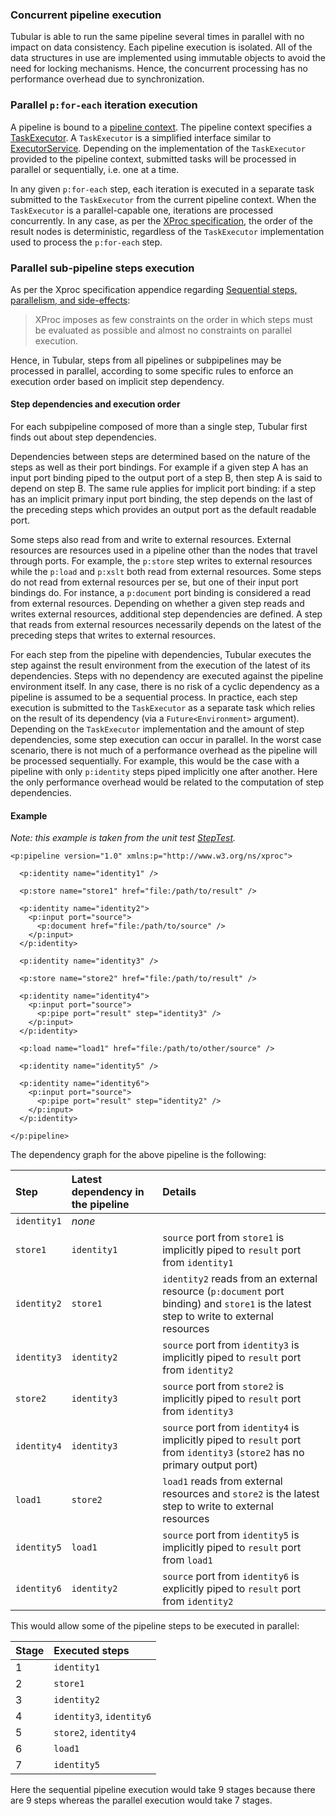### Concurrent pipeline execution ###

Tubular is able to run the same pipeline several times in parallel with no impact on data consistency. Each pipeline execution is isolated. All of the data structures in use are implemented using immutable objects to avoid the need for locking mechanisms. Hence, the concurrent processing has no performance overhead due to synchronization.

### Parallel `p:for-each` iteration execution ###

A pipeline is bound to a [pipeline context](http://www.trancecode.org/hudson/job/tubular/javadoc/org/trancecode/xproc/PipelineContext.html). The pipeline context specifies a [TaskExecutor](http://www.trancecode.org/hudson/job/tubular/javadoc/org/trancecode/concurrent/TaskExecutor.html). A `TaskExecutor` is a simplified interface similar to [ExecutorService](http://download.oracle.com/javase/6/docs/api/java/util/concurrent/ExecutorService.html). Depending on the implementation of the `TaskExecutor` provided to the pipeline context, submitted tasks will be processed in parallel or sequentially, i.e. one at a time.

In any given `p:for-each` step, each iteration is executed in a separate task submitted to the `TaskExecutor` from the current pipeline context. When the `TaskExecutor` is a parallel-capable one, iterations are processed concurrently. In any case, as per the [XProc specification](http://www.w3.org/TR/xproc/), the order of the result nodes is deterministic, regardless of the `TaskExecutor` implementation used to process the `p:for-each` step.

### Parallel sub-pipeline steps execution ###

As per the Xproc specification appendice regarding [Sequential steps, parallelism, and side-effects](http://www.w3.org/TR/xproc/#parallelism):

> XProc imposes as few constraints on the order in which steps must be evaluated as possible and almost no constraints on parallel execution.

Hence, in Tubular, steps from all pipelines or subpipelines may be processed in parallel, according to some specific rules to enforce an execution order based on implicit step dependency.

#### Step dependencies and execution order ####

For each subpipeline composed of more than a single step, Tubular first finds out about step dependencies.

Dependencies between steps are determined based on the nature of the steps as well as their port bindings. For example if a given step A has an input port binding piped to the output port of a step B, then step A is said to depend on step B. The same rule applies for implicit port binding: if a step has an implicit primary input port binding, the step depends on the last of the preceding steps which provides an output port as the default readable port.

Some steps also read from and write to external resources. External resources are resources used in a pipeline other than the nodes that travel through ports. For example, the `p:store` step writes to external resources while the `p:load` and `p:xslt` both read from external resources. Some steps do not read from external resources per se, but one of their input port bindings do. For instance, a `p:document` port binding is considered a read from external resources. Depending on whether a given step reads and writes external resources, additional step dependencies are defined. A step that reads from external resources necessarily depends on the latest of the preceding steps that writes to external resources.

For each step from the pipeline with dependencies, Tubular executes the step against the result environment from the execution of the latest of its dependencies. Steps with no dependency are executed against the pipeline environment itself. In any case, there is no risk of a cyclic dependency as a pipeline is assumed to be a sequential process. In practice, each step execution is submitted to the `TaskExecutor` as a separate task which relies on the result of its dependency (via a `Future<Environment>` argument). Depending on the `TaskExecutor` implementation and the amount of step dependencies, some step execution can occur in parallel. In the worst case scenario, there is not much of a performance overhead as the pipeline will be processed sequentially. For example, this would be the case with a pipeline with only `p:identity` steps piped implicitly one after another. Here the only performance overhead would be related to the computation of step dependencies.

#### Example ####

_Note: this example is taken from the unit test [StepTest](http://www.trancecode.org/hudson/job/tubular/ws/tubular-core/target/site/xref-test/org/trancecode/xproc/step/StepTest.html)._

```
<p:pipeline version="1.0" xmlns:p="http://www.w3.org/ns/xproc">

  <p:identity name="identity1" />

  <p:store name="store1" href="file:/path/to/result" />

  <p:identity name="identity2">
    <p:input port="source">
      <p:document href="file:/path/to/source" />
    </p:input>
  </p:identity>

  <p:identity name="identity3" />

  <p:store name="store2" href="file:/path/to/result" />

  <p:identity name="identity4">
    <p:input port="source">
      <p:pipe port="result" step="identity3" />
    </p:input>
  </p:identity>

  <p:load name="load1" href="file:/path/to/other/source" />

  <p:identity name="identity5" />

  <p:identity name="identity6">
    <p:input port="source">
      <p:pipe port="result" step="identity2" />
    </p:input>
  </p:identity>

</p:pipeline>
```

The dependency graph for the above pipeline is the following:

| **Step** | **Latest dependency in the pipeline** | **Details** |
|:---------|:--------------------------------------|:------------|
| `identity1` | _none_                                |             |
| `store1` | `identity1`                           | `source` port from `store1` is implicitly piped to `result` port from `identity1` |
| `identity2` | `store1`                              | `identity2` reads from an external resource (`p:document` port binding) and `store1` is the latest step to write to external resources |
| `identity3` | `identity2`                           | `source` port from `identity3` is implicitly piped to `result` port from `identity2` |
| `store2` | `identity3`                           | `source` port from `store2` is implicitly piped to `result` port from `identity3` |
| `identity4` | `identity3`                           | `source` port from `identity4` is implicitly piped to `result` port from `identity3` (`store2` has no primary output port) |
| `load1`  | `store2`                              | `load1` reads from external resources and `store2` is the latest step to write to external resources |
| `identity5` | `load1`                               | `source` port from `identity5` is implicitly piped to `result` port from `load1` |
| `identity6` | `identity2`                           | `source` port from `identity6` is explicitly piped to `result` port from `identity2` |

This would allow some of the pipeline steps to be executed in parallel:

| **Stage** | **Executed steps** |
|:----------|:-------------------|
| 1         | `identity1`        |
| 2         | `store1`           |
| 3         | `identity2`        |
| 4         | `identity3`, `identity6` |
| 5         | `store2`, `identity4` |
| 6         | `load1`            |
| 7         | `identity5`        |

Here the sequential pipeline execution would take 9 stages because there are 9 steps whereas the parallel execution would take 7 stages.